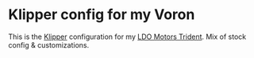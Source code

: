 # Klipper config for my Voron


This is the [Klipper](https://www.klipper3d.org) configuration for my [LDO Motors Trident](https://docs.ldomotors.com/voron/voron-trident). Mix of stock config & customizations.
